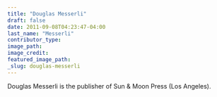 ```yaml
---
title: "Douglas Messerli"
draft: false
date: 2011-09-08T04:23:47-04:00
last_name: "Messerli"
contributor_type:
image_path:
image_credit:
featured_image_path:
_slug: douglas-messerli
---
```


Douglas Messerli is the publisher of Sun & Moon Press (Los Angeles).


